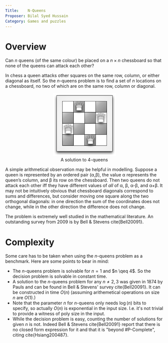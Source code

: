 ```yaml
---
Title:    N-Queens
Proposer: Bilal Syed Hussain
Category: Games and puzzles
---
```


Overview
========

Can $n$ queens (of the same colour) be placed on a $n\times n$ chessboard so that none of the  queens can attack each other?

In chess a queen attacks other squares on the same row, column, or either diagonal as itself. So the $n$-queens problem is to find a set of $n$ locations on a chessboard, no two of which are on the same row, column or diagonal.  

<center>
<figure>
  <img src="assets/4queens.png" alt="solution to 4-queens">
  <figcaption>A solution to 4-queens</figcaption>
</figure>
</center>

A simple arithmetical observation may be helpful in modelling. Suppose a queen is represented by an ordered pair (α,β), the value α represents the queen’s column, and β its row on the chessboard. Then two queens do not attack each other iff they have different values of *all* of α, β, α-β, and α+β. It may not be intuitively obvious that chessboard diagonals correspond to sums and differences, but consider moving one square along the two orthogonal diagonals: in one direction the sum of the coordinates does not change, while in the other direction the difference does not change.

The problem is extremely well studied in the mathematical literature. An outstanding survey from 2009 is by Bell & Stevens cite{Bell20091}.

Complexity
==========

Some care has to be taken when using the $n$-queens problem as a benchmark.  Here are some points to bear in mind:

* The $n$-queens problem is solvable for $n=1$ and $n \qeq 4$. So the decision problem is solvable in constant time. 
* A solution to the $n$-queens problem for any $n \not = 2,3$ was given in 1874 by Pauls and can be found in Bell & Stevens' survey  cite{Bell20091}. It can be constructed in time $O(n)$ (assuming arithemetical operations on size $n$ are $O(1)$.) 
* Note that the parameter $n$ for $n$-queens only needs $\log(n)$ bits to specify, so actually $O(n)$ is exponential in the input size. I.e. it's not trivial to provide a witness of poly size in the input. 
* While the decision problem is easy, counting the number of solutions for given $n$ is not. Indeed Bell & Stevens cite{Bell20091} report that there is no closed form expression for it and that it is "beyond #P-Complete", citing cite{Hsiang200487}.